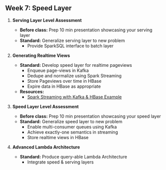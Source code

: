 Week 7: Speed Layer
------------------------------------------

1. __Serving Layer Level Assessment__
    - **Before class:** Prep 10 min presentation showcasing your serving layer
    - **Standard:** Generalize serving layer to new problem
		+ Provide SparkSQL interface to batch layer

2. __Generating Realtime Views__
	- **Standard:** Develop speed layer for realtime pageviews
        + Enqueue page-views in Kafka
        + Dedupe and normalize using Spark Streaming
        + Store Pageviews over time in HBase
        + Expire data in HBase as appropriate
    - **Resources:**
        + [Spark Streaming with Kafka & HBase Example](http://henning.kropponline.de/2015/04/26/spark-streaming-with-kafka-hbase-example/)

3. __Speed Layer Level Assessment__
    - **Before class:** Prep 10 min presentation showcasing your speed layer
    - **Standard:** Generalize speed layer to new problem
		+ Enable multi-consumer queues using Kafka
		+ Achieve exactly-one semantics in streaming
		+ Store realtime views in HBase

4. __Advanced Lambda Architecture__
	- **Standard:** Produce query-able Lambda Architecture
		+ Integrate speed & serving layers